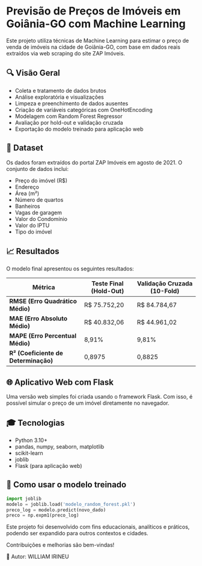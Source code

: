 # Previsão de Preços de Imóveis em Goiânia-GO com Machine Learning

Este projeto utiliza técnicas de Machine Learning para estimar o preço de venda de imóveis na cidade de Goiânia-GO, com base em dados reais extraídos via web scraping do site ZAP Imóveis.

## 🔍 Visão Geral

- Coleta e tratamento de dados brutos
- Análise exploratória e visualizações
- Limpeza e preenchimento de dados ausentes
- Criação de variáveis categóricas com OneHotEncoding
- Modelagem com Random Forest Regressor
- Avaliação por hold-out e validação cruzada
- Exportação do modelo treinado para aplicação web

## 📁 Dataset

Os dados foram extraídos do portal ZAP Imóveis em agosto de 2021. O conjunto de dados inclui:

- Preço do imóvel (R\$)
- Endereço
- Área (m²)
- Número de quartos
- Banheiros
- Vagas de garagem
- Valor do Condomínio
- Valor do IPTU
- Tipo do imóvel

## 📈 Resultados

O modelo final apresentou os seguintes resultados:

| Métrica                          | Teste Final (Hold-Out) | Validação Cruzada (10-Fold) |
|----------------------------------|-------------------------|------------------------------|
| **RMSE (Erro Quadrático Médio)** | R$ 75.752,20            | R$ 84.784,67                 |
| **MAE (Erro Absoluto Médio)**    | R$ 40.832,06            | R$ 44.961,02                 |
| **MAPE (Erro Percentual Médio)** | 8,91%                   | 9,81%                        |
| **R² (Coeficiente de Determinação)** | 0,8975              | 0,8825                       |


## 🌐 Aplicativo Web com Flask

Uma versão web simples foi criada usando o framework Flask. Com isso, é possível simular o preço de um imóvel diretamente no navegador.


## 🎓 Tecnologias

- Python 3.10+
- pandas, numpy, seaborn, matplotlib
- scikit-learn
- joblib
- Flask (para aplicação web)

## 🚀 Como usar o modelo treinado

```python
import joblib
modelo = joblib.load('modelo_random_forest.pkl')
preco_log = modelo.predict(novo_dado)
preco = np.expm1(preco_log)
```

Este projeto foi desenvolvido com fins educacionais, analíticos e práticos, podendo ser expandido para outros contextos e cidades.

Contribuições e melhorias são bem-vindas!

📑 Autor: WILLIAM IRINEU

